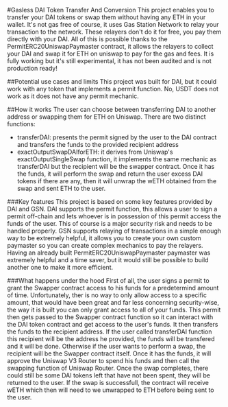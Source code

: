 #Gasless DAI Token Transfer And Conversion
This project enables you to transfer your DAI tokens or swap them without having any ETH in your wallet.
It's not gas free of course, it uses Gas Station Network to relay your transaction to the network. These relayers don't do it for free, you pay them directly with your DAI. All of this is possible thanks to the PermitERC20UniswapPaymaster contract, it allows the relayers to collect your DAI and swap it for ETH on uniswap to pay for the gas and fees. 
It is fully working but it's still experimental, it has not been audited and is not production ready!

##Potential use cases and limits
This project was built for DAI, but it could work with any token that implements a permit function.
No, USDT does not work as it does not have any permit mechanic.

##How it works
The user can choose between transferring DAI to another address or swapping them for ETH on Uniswap.
There are two distinct functions:
- transferDAI: presents the permit signed by the user to the DAI contract and transfers the funds to the provided recipient address 
- exactOutputSwapDAIforETH: it derives from Uniswap's exactOutputSingleSwap function, it implements the same mechanic as transferDAI but the recipient will be the swapper contract. Once it has the funds, it will perform the swap and return the user excess DAI tokens if there are any, then it will unwrap the wETH obtained from the swap and sent ETH to the user.

###Key features
This project is based on some key features provided by DAI and GSN.
DAI supports the permit function, this allows a user to sign a permit off-chain and lets whoever is in possession of this permit access the funds of the user. This of course is a major security risk and needs to be handled properly.
GSN supports relaying of transactions in a simple enough way to be extremely helpful, it allows you to create your own custom paymaster so you can create complex mechanics to pay the relayers. Having an already built PermitERC20UniswapPaymaster paymaster was extremely helpful and a time saver, but it would still be possible to build another one to make it more efficient.

###What happens under the hood
First of all, the user signs a permit to grant the Swapper contract access to his funds for a predetermind amount of time. Unfortunately, ther is no way to only allow access to a specific amount, that would have been great and far less concerning security-wise, the way it is built you can only grant access to all of your funds.
This permit then gets passed to the Swapper contract function so it can interact with the DAI token contract and get access to the user's funds. It then transfers the funds to the recipient address. If the user called transferDAI function this recipient will be the address he provided, the funds will be transfered and it will be done.
Otherwise if the user wants to perform a swap, the recipient will be the Swapper contract itself.
Once it has the funds, it will approve the Uniswap V3 Router to spend his funds and then call the swapping function of Uniswap Router.
Once the swap completes, there could still be some DAI tokens left that have not been spent, they will be returned to the user.
If the swap is successfull, the contract will receive wETH which then will need to we unwrapped to ETH before being sent to the user.

